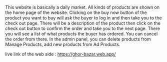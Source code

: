 This website is basically a daily market. All kinds of products are shown on the home page of the website. Clicking on the buy now button of the product you want to buy will ask the buyer to log in and then take you to the check out page. There will be a description of the product then click on the check out button to confirm the order and take you to the next page. There you will see a list of what products the buyer has ordered. You can cancel the order from there. In the admin panel, you can delete products from Manage Products, add new products from Ad Products.

live link of the web side : https://ghor-bazar.web.app/
